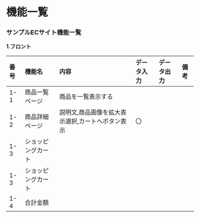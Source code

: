# 機能一覧
### サンプルECサイト機能一覧
**1.フロント**

|番号|機能名|内容|データ入力|データ出力|備考|
|:---|:---|:---|:---|:----|:---|
|1-1|商品一覧ページ|商品を一覧表示する||||
|1-2|商品詳細ページ|説明文,商品画像を拡大表示選択,カートへボタン表示|〇|||
|1-3|ショッピングカート|||||
|1-3|ショッピングカート|||||
|1-4|合計金額|||||
